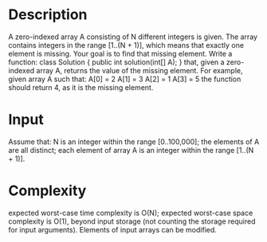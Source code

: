 Description
=======================

A zero-indexed array A consisting of N different integers is given. The array contains integers in the range [1..(N + 1)], which means that exactly one element is missing.
Your goal is to find that missing element.
Write a function:
class Solution { public int solution(int[] A); }
that, given a zero-indexed array A, returns the value of the missing element.
For example, given array A such that:
  A[0] = 2
  A[1] = 3
  A[2] = 1
  A[3] = 5
the function should return 4, as it is the missing element.

Input
=======================

Assume that:
N is an integer within the range [0..100,000];
the elements of A are all distinct;
each element of array A is an integer within the range [1..(N + 1)].

Complexity
=======================

expected worst-case time complexity is O(N);
expected worst-case space complexity is O(1), beyond input storage (not counting the storage required for input arguments).
Elements of input arrays can be modified.
